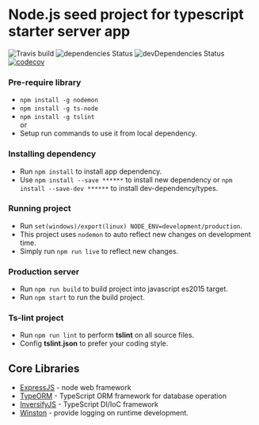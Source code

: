 # Node.js seed project for typescript starter server app


![Travis build](https://travis-ci.org/kunjan343/TypeNode.svg?branch=master)
![dependencies Status](https://david-dm.org/kunjan343/TypeNode/status.svg)
![devDependencies Status](https://david-dm.org/kunjan343/TypeNode/dev-status.svg)
[![codecov](https://codecov.io/gh/kunjan343/TypeNode/branch/master/graph/badge.svg)](https://codecov.io/gh/kunjan343/TypeNode)


### Pre-require library
- `npm install -g nodemon`
- `npm install -g ts-node`
- `npm install -g tslint` <br>
or 
- Setup run commands to use it from local dependency.

### Installing dependency
- Run `npm install` to install app dependency.
- Use `npm install --save ******` to install new dependency or `npm install --save-dev ******` to install dev-dependency/types.

### Running project
- Run `set(windows)/export(linux) NODE_ENV=development/production`.
- This project uses `nodemon` to auto reflect new changes on development time.
- Simply run `npm run live` to reflect new changes.

### Production server
- Run `npm run build` to build project into javascript es2015 target.
- Run `npm start` to run the build project.

### Ts-lint project
- Run `npm run lint` to perform **tslint** on all source files.
- Config **tslint.json** to prefer your coding style.

## Core Libraries
- [ExpressJS](http://expressjs.com/) - node web framework
- [TypeORM](https://github.com/typeorm/typeorm) - TypeScript ORM framework for database operation
- [InversifyJS](https://github.com/inversify/InversifyJS) - TypeScript DI/IoC framework
- [Winston](https://github.com/winstonjs/winston) - provide logging on runtime development.

